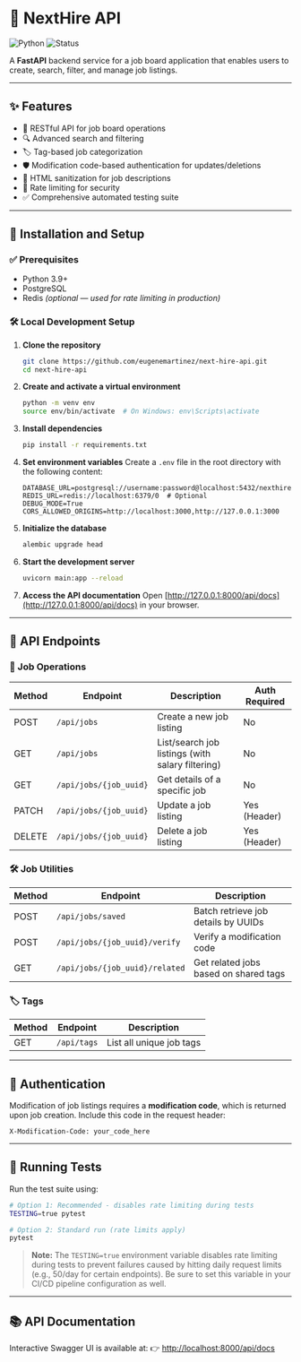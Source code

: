 # 🧰 NextHire API

![Python](https://img.shields.io/badge/Python-3.9+-blue)
![Status](https://img.shields.io/badge/status-active-brightgreen)

A **FastAPI** backend service for a job board application that enables users to create, search, filter, and manage job listings.

---

## ✨ Features

* 🧱 RESTful API for job board operations
* 🔍 Advanced search and filtering
* 🏷️ Tag-based job categorization
* 🛡️ Modification code-based authentication for updates/deletions
* 🧼 HTML sanitization for job descriptions
* 🚫 Rate limiting for security
* ✅ Comprehensive automated testing suite

---

## 🚀 Installation and Setup

### ✅ Prerequisites

* Python 3.9+
* PostgreSQL
* Redis *(optional — used for rate limiting in production)*

### 🛠️ Local Development Setup

1. **Clone the repository**

   ```bash
   git clone https://github.com/eugenemartinez/next-hire-api.git
   cd next-hire-api
   ```

2. **Create and activate a virtual environment**

   ```bash
   python -m venv env
   source env/bin/activate  # On Windows: env\Scripts\activate
   ```

3. **Install dependencies**

   ```bash
   pip install -r requirements.txt
   ```

4. **Set environment variables**
   Create a `.env` file in the root directory with the following content:

   ```env
   DATABASE_URL=postgresql://username:password@localhost:5432/nexthire
   REDIS_URL=redis://localhost:6379/0  # Optional
   DEBUG_MODE=True
   CORS_ALLOWED_ORIGINS=http://localhost:3000,http://127.0.0.1:3000
   ```

5. **Initialize the database**

   ```bash
   alembic upgrade head
   ```

6. **Start the development server**

   ```bash
   uvicorn main:app --reload
   ```

7. **Access the API documentation**
   Open [http://127.0.0.1:8000/api/docs](http://127.0.0.1:8000/api/docs) in your browser.

---

## 📡 API Endpoints

### 🔧 Job Operations

| Method | Endpoint               | Description                                       | Auth Required |
| ------ | ---------------------- | ------------------------------------------------- | ------------- |
| POST   | `/api/jobs`            | Create a new job listing                          | No            |
| GET    | `/api/jobs`            | List/search job listings (with salary filtering)  | No            |
| GET    | `/api/jobs/{job_uuid}` | Get details of a specific job                     | No            |
| PATCH  | `/api/jobs/{job_uuid}` | Update a job listing                              | Yes (Header)  |
| DELETE | `/api/jobs/{job_uuid}` | Delete a job listing                              | Yes (Header)  |

### 🛠️ Job Utilities

| Method | Endpoint                      | Description                                   |
| ------ | ----------------------------- | --------------------------------------------- |
| POST   | `/api/jobs/saved`             | Batch retrieve job details by UUIDs           |
| POST   | `/api/jobs/{job_uuid}/verify` | Verify a modification code                    |
| GET    | `/api/jobs/{job_uuid}/related`| Get related jobs based on shared tags         |

### 🏷️ Tags

| Method | Endpoint    | Description              |
| ------ | ----------- | ------------------------ |
| GET    | `/api/tags` | List all unique job tags |

---

## 🔐 Authentication

Modification of job listings requires a **modification code**, which is returned upon job creation.
Include this code in the request header:

```http
X-Modification-Code: your_code_here
```

---

## 🧪 Running Tests

Run the test suite using:

```bash
# Option 1: Recommended - disables rate limiting during tests
TESTING=true pytest

# Option 2: Standard run (rate limits apply)
pytest
```

> **Note:** The `TESTING=true` environment variable disables rate limiting during tests to prevent failures caused by hitting daily request limits (e.g., 50/day for certain endpoints).
> Be sure to set this variable in your CI/CD pipeline configuration as well.

---

## 📚 API Documentation

Interactive Swagger UI is available at:
👉 [http://localhost:8000/api/docs](http://localhost:8000/api/docs)

